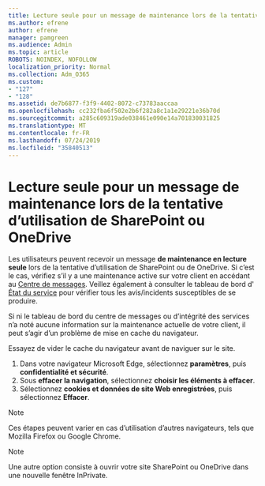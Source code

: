```yaml
---
title: Lecture seule pour un message de maintenance lors de la tentative d’utilisation de SharePoint ou OneDrive
ms.author: efrene
author: efrene
manager: pamgreen
ms.audience: Admin
ms.topic: article
ROBOTS: NOINDEX, NOFOLLOW
localization_priority: Normal
ms.collection: Adm_O365
ms.custom:
- "127"
- "128"
ms.assetid: de7b6877-f3f9-4402-8072-c73783aaccaa
ms.openlocfilehash: cc232fba6f502e2b6f282a8c1a1e29221e36b70d
ms.sourcegitcommit: a285c609319ade038461e090e14a701830031825
ms.translationtype: MT
ms.contentlocale: fr-FR
ms.lasthandoff: 07/24/2019
ms.locfileid: "35840513"
---
```

# <a name="read-only-for-maintenance-message-when-attempting-to-use-sharepoint-or-onedrive"></a>Lecture seule pour un message de maintenance lors de la tentative d’utilisation de SharePoint ou OneDrive

Les utilisateurs peuvent recevoir un message **de maintenance en lecture seule** lors de la tentative d’utilisation de SharePoint ou de OneDrive.  Si c’est le cas, vérifiez s’il y a une maintenance active sur votre client en accédant au [Centre de messages](https://portal.office.com/adminportal/home#/MessageCenter). Veillez également à consulter le tableau de bord d' [État du service](https://portal.office.com/adminportal/home#/servicehealth) pour vérifier tous les avis/incidents susceptibles de se produire.

Si ni le tableau de bord du centre de messages ou d’intégrité des services n’a noté aucune information sur la maintenance actuelle de votre client, il peut s’agir d’un problème de mise en cache du navigateur.

Essayez de vider le cache du navigateur avant de naviguer sur le site.

1. Dans votre navigateur Microsoft Edge, sélectionnez **paramètres**, puis **confidentialité et sécurité**.
2. Sous **effacer la navigation**, sélectionnez **choisir les éléments à effacer**.
3. Sélectionnez **cookies et données de site Web enregistrées**, puis sélectionnez **Effacer**.

>[!Note] 
> Ces étapes peuvent varier en cas d’utilisation d’autres navigateurs, tels que Mozilla Firefox ou Google Chrome.

>[!Note] 
> Une autre option consiste à ouvrir votre site SharePoint ou OneDrive dans une nouvelle fenêtre InPrivate.
